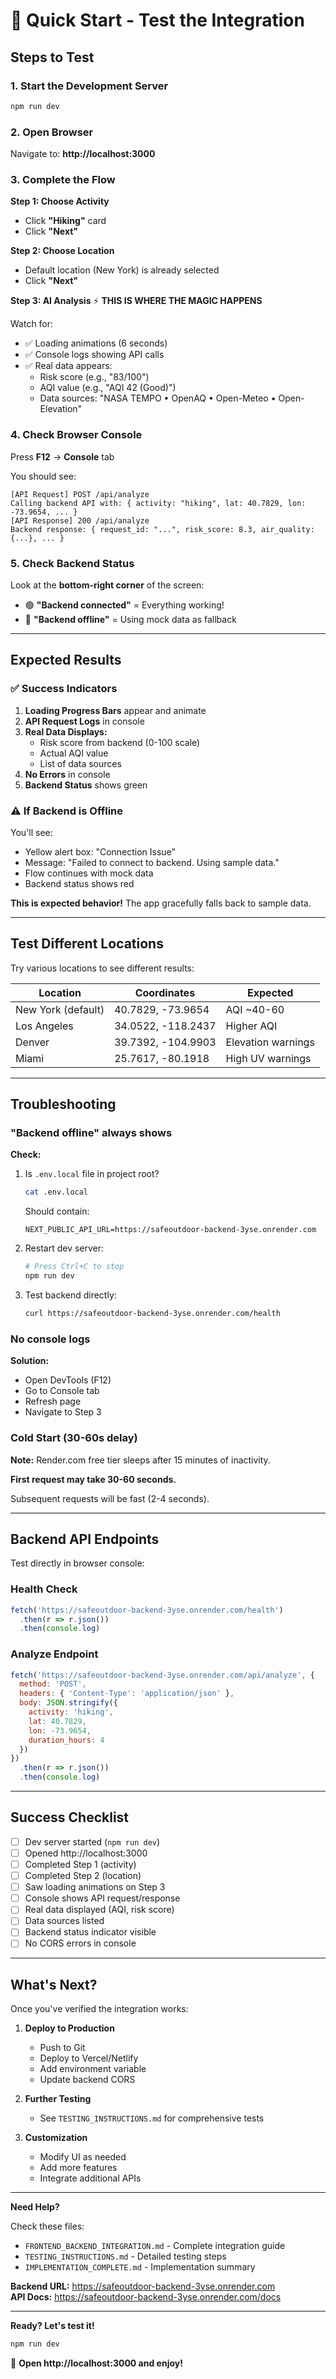 # 🚀 Quick Start - Test the Integration

## Steps to Test

### 1. Start the Development Server

```bash
npm run dev
```

### 2. Open Browser

Navigate to: **http://localhost:3000**

### 3. Complete the Flow

**Step 1: Choose Activity**
- Click **"Hiking"** card
- Click **"Next"**

**Step 2: Choose Location**
- Default location (New York) is already selected
- Click **"Next"**

**Step 3: AI Analysis** ⚡ **THIS IS WHERE THE MAGIC HAPPENS**

Watch for:
- ✅ Loading animations (6 seconds)
- ✅ Console logs showing API calls
- ✅ Real data appears:
  - Risk score (e.g., "83/100")
  - AQI value (e.g., "AQI 42 (Good)")
  - Data sources: "NASA TEMPO • OpenAQ • Open-Meteo • Open-Elevation"

### 4. Check Browser Console

Press **F12** → **Console** tab

You should see:
```
[API Request] POST /api/analyze
Calling backend API with: { activity: "hiking", lat: 40.7829, lon: -73.9654, ... }
[API Response] 200 /api/analyze
Backend response: { request_id: "...", risk_score: 8.3, air_quality: {...}, ... }
```

### 5. Check Backend Status

Look at the **bottom-right corner** of the screen:
- 🟢 **"Backend connected"** = Everything working!
- 🔴 **"Backend offline"** = Using mock data as fallback

---

## Expected Results

### ✅ Success Indicators

1. **Loading Progress Bars** appear and animate
2. **API Request Logs** in console
3. **Real Data Displays:**
   - Risk score from backend (0-100 scale)
   - Actual AQI value
   - List of data sources
4. **No Errors** in console
5. **Backend Status** shows green

### ⚠️ If Backend is Offline

You'll see:
- Yellow alert box: "Connection Issue"
- Message: "Failed to connect to backend. Using sample data."
- Flow continues with mock data
- Backend status shows red

**This is expected behavior!** The app gracefully falls back to sample data.

---

## Test Different Locations

Try various locations to see different results:

| Location | Coordinates | Expected |
|----------|-------------|----------|
| New York (default) | 40.7829, -73.9654 | AQI ~40-60 |
| Los Angeles | 34.0522, -118.2437 | Higher AQI |
| Denver | 39.7392, -104.9903 | Elevation warnings |
| Miami | 25.7617, -80.1918 | High UV warnings |

---

## Troubleshooting

### "Backend offline" always shows

**Check:**
1. Is `.env.local` file in project root?
   ```bash
   cat .env.local
   ```
   Should contain:
   ```
   NEXT_PUBLIC_API_URL=https://safeoutdoor-backend-3yse.onrender.com
   ```

2. Restart dev server:
   ```bash
   # Press Ctrl+C to stop
   npm run dev
   ```

3. Test backend directly:
   ```bash
   curl https://safeoutdoor-backend-3yse.onrender.com/health
   ```

### No console logs

**Solution:**
- Open DevTools (F12)
- Go to Console tab
- Refresh page
- Navigate to Step 3

### Cold Start (30-60s delay)

**Note:** Render.com free tier sleeps after 15 minutes of inactivity.

**First request may take 30-60 seconds.**

Subsequent requests will be fast (2-4 seconds).

---

## Backend API Endpoints

Test directly in browser console:

### Health Check
```javascript
fetch('https://safeoutdoor-backend-3yse.onrender.com/health')
  .then(r => r.json())
  .then(console.log)
```

### Analyze Endpoint
```javascript
fetch('https://safeoutdoor-backend-3yse.onrender.com/api/analyze', {
  method: 'POST',
  headers: { 'Content-Type': 'application/json' },
  body: JSON.stringify({
    activity: 'hiking',
    lat: 40.7829,
    lon: -73.9654,
    duration_hours: 4
  })
})
  .then(r => r.json())
  .then(console.log)
```

---

## Success Checklist

- [ ] Dev server started (`npm run dev`)
- [ ] Opened http://localhost:3000
- [ ] Completed Step 1 (activity)
- [ ] Completed Step 2 (location)
- [ ] Saw loading animations on Step 3
- [ ] Console shows API request/response
- [ ] Real data displayed (AQI, risk score)
- [ ] Data sources listed
- [ ] Backend status indicator visible
- [ ] No CORS errors in console

---

## What's Next?

Once you've verified the integration works:

1. **Deploy to Production**
   - Push to Git
   - Deploy to Vercel/Netlify
   - Add environment variable
   - Update backend CORS

2. **Further Testing**
   - See `TESTING_INSTRUCTIONS.md` for comprehensive tests

3. **Customization**
   - Modify UI as needed
   - Add more features
   - Integrate additional APIs

---

**Need Help?**

Check these files:
- `FRONTEND_BACKEND_INTEGRATION.md` - Complete integration guide
- `TESTING_INSTRUCTIONS.md` - Detailed testing steps
- `IMPLEMENTATION_COMPLETE.md` - Implementation summary

**Backend URL:** https://safeoutdoor-backend-3yse.onrender.com  
**API Docs:** https://safeoutdoor-backend-3yse.onrender.com/docs

---

**Ready? Let's test it!**

```bash
npm run dev
```

🚀 **Open http://localhost:3000 and enjoy!**
